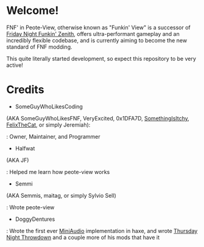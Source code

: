 # Welcome!

FNF' in Peote-View, otherwise known as "Funkin' View" is a successor of [Friday Night Funkin' Zenith](https://github.com/SomeGuyWhoLovesCoding/Zenith-FNF-Public), offers ultra-performant gameplay and an incredibly flexible codebase, and is currently aiming to become the new standard of FNF modding.

This quite literally started development, so expect this repository to be very active!

# Credits

- SomeGuyWhoLikesCoding

(AKA SomeGuyWhoLikesFNF, VeryExcited, 0x1DFA7D, [SomethingIsItchy](https://somethingisitchy.itch.io), [FelixTheCat](https://gamejolt.com/@SomeGuyWhoLikesFNF), or simply Jeremiah):

: Owner, Maintainer, and Programmer

- Halfwat

(AKA JF)

: Helped me learn how peote-view works

- Semmi

(AKA Semmis, maitag, or simply Sylvio Sell)

: Wrote peote-view

- DoggyDentures

: Wrote the first ever [MiniAudio](https://miniaud.io) implementation in haxe, and wrote [Thursday Night Throwdown](https://gamebanana.com/mods/406432) and a couple more of his mods that have it
